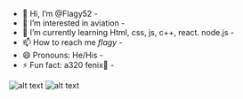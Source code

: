 - 👋 Hi, I’m @Flagy52 -
- 👀 I’m interested in aviation -
- 🌱 I’m currently learning Html, css, js, c++, react. node.js -
- 📫 How to reach me _flagy_ -
- 😄 Pronouns: He/His -
- ⚡ Fun fact: a320 fenix💞️ -

![alt text](https://get.wallhere.com/photo/landscape-mountains-lake-nature-reflection-grass-sky-river-national-park-valley-wilderness-Alps-tree-autumn-leaf-mountain-season-tarn-loch-mountainous-landforms-mountain-range-590185.jpg)
![alt text](https://avatars.mds.yandex.net/i?id=4f7586d49edaa427e07a8819562fc284_l-5248434-images-thumbs&n=13)
<!---
Flagy52/Flagy52 is a ✨ special ✨ repository because its `README.md` (this file) appears on your GitHub profile.
You can click the Preview link to take a look at your changes.
--->

